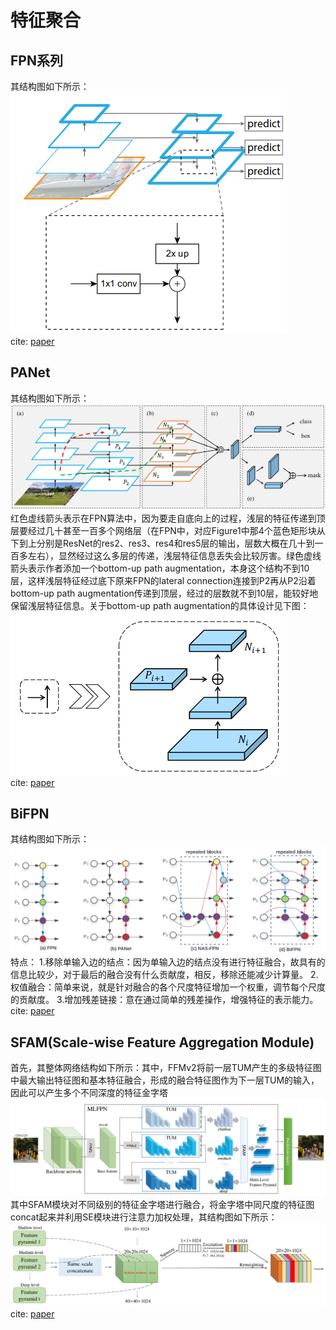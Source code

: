 # 特征聚合

## FPN系列
其结构图如下所示：\
![FPN](images/deeplearning/feature_integration/fpn.png)\
cite: [paper](http://arxiv.org/abs/1612.03144)
## PANet
其结构图如下所示：\
![PANet](images/deeplearning/feature_integration/PANet.png)\
红色虚线箭头表示在FPN算法中，因为要走自底向上的过程，浅层的特征传递到顶层要经过几十甚至一百多个网络层（在FPN中，对应Figure1中那4个蓝色矩形块从下到上分别是ResNet的res2、res3、res4和res5层的输出，层数大概在几十到一百多左右），显然经过这么多层的传递，浅层特征信息丢失会比较厉害。绿色虚线箭头表示作者添加一个bottom-up path augmentation，本身这个结构不到10层，这样浅层特征经过底下原来FPN的lateral connection连接到P2再从P2沿着bottom-up path augmentation传递到顶层，经过的层数就不到10层，能较好地保留浅层特征信息。关于bottom-up path augmentation的具体设计见下图：\
![bottom-up path augmentation](images/deeplearning/feature_integration/bottom_up.png)\
cite: [paper](http://arxiv.org/abs/1803.01534)
## BiFPN
其结构图如下所示：
![BiFPN](images/deeplearning/feature_integration/BiFPN.png)
特点：
1.移除单输入边的结点：因为单输入边的结点没有进行特征融合，故具有的信息比较少，对于最后的融合没有什么贡献度，相反，移除还能减少计算量。
2.权值融合：简单来说，就是针对融合的各个尺度特征增加一个权重，调节每个尺度的贡献度。
3.增加残差链接：意在通过简单的残差操作，增强特征的表示能力。\
cite: [paper](http://arxiv.org/abs/1911.09070)

## SFAM(Scale-wise Feature Aggregation Module)
首先，其整体网络结构如下所示：其中，FFMv2将前一层TUM产生的多级特征图中最大输出特征图和基本特征融合，形成的融合特征图作为下一层TUM的输入，因此可以产生多个不同深度的特征金字塔\
![MLFPN](images/deeplearning/feature_integration/mlfpn.png)
其中SFAM模块对不同级别的特征金字塔进行融合，将金字塔中同尺度的特征图concat起来并利用SE模块进行注意力加权处理，其结构图如下所示：\
![SFAM](images/deeplearning/feature_integration/SFAM.png)
cite: [paper](http://arxiv.org/abs/1811.04533)